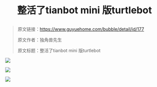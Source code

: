 <p style="font-size:30px; font-weight: bolder; text-align:center ">整活了tianbot mini 版turtlebot</p>

> 原文链接：https://www.guyuehome.com/bubble/detail/id/177
>
> 原文作者：独角兽先生
>
> 原文标题：整活了tianbot mini 版turtlebot

![](https://tianbot-pic.oss-cn-beijing.aliyuncs.com/tianbot/202109281707289.webp)

![](https://tianbot-pic.oss-cn-beijing.aliyuncs.com/tianbot/202109281707345.webp)

![](https://tianbot-pic.oss-cn-beijing.aliyuncs.com/tianbot/202109281707514.webp)

